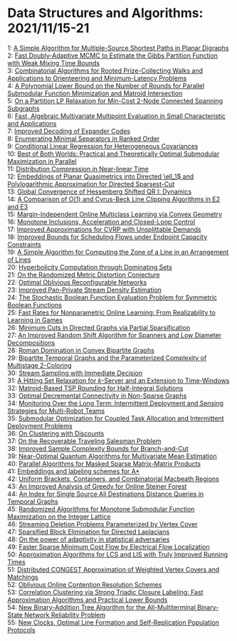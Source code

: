 # Data Structures and Algorithms: 2021/11/15-21  
1: [A Simple Algorithm for Multiple-Source Shortest Paths in Planar Digraphs](https://doi.org/10.48550/arXiv.2111.07360)  
2: [Fast Doubly-Adaptive MCMC to Estimate the Gibbs Partition Function with  Weak Mixing Time Bounds](https://doi.org/10.48550/arXiv.2111.07372)  
3: [Combinatorial Algorithms for Rooted Prize-Collecting Walks and  Applications to Orienteering and Minimum-Latency Problems](https://doi.org/10.48550/arXiv.2111.07414)  
4: [A Polynomial Lower Bound on the Number of Rounds for Parallel Submodular  Function Minimization and Matroid Intersection](https://doi.org/10.48550/arXiv.2111.07474)  
5: [On a Partition LP Relaxation for Min-Cost 2-Node Connected Spanning  Subgraphs](https://doi.org/10.48550/arXiv.2111.07481)  
6: [Fast, Algebraic Multivariate Multipoint Evaluation in Small  Characteristic and Applications](https://doi.org/10.48550/arXiv.2111.07572)  
7: [Improved Decoding of Expander Codes](https://doi.org/10.48550/arXiv.2111.07629)  
8: [Enumerating Minimal Separators in Ranked Order](https://doi.org/10.48550/arXiv.2111.07647)  
9: [Conditional Linear Regression for Heterogeneous Covariances](https://doi.org/10.48550/arXiv.2111.07834)  
10: [Best of Both Worlds: Practical and Theoretically Optimal Submodular  Maximization in Parallel](https://doi.org/10.48550/arXiv.2111.07917)  
11: [Distribution Compression in Near-linear Time](https://doi.org/10.48550/arXiv.2111.07941)  
12: [Embeddings of Planar Quasimetrics into Directed \ell_1$ and  Polylogarithmic Approximation for Directed Sparsest-Cut](https://doi.org/10.48550/arXiv.2111.07974)  
13: [Global Convergence of Hessenberg Shifted QR I: Dynamics](https://doi.org/10.48550/arXiv.2111.07976)  
14: [A Comparison of O(1) and Cyrus-Beck Line Clipping Algorithms in E2 and  E3](https://doi.org/10.48550/arXiv.2111.07987)  
15: [Margin-Independent Online Multiclass Learning via Convex Geometry](https://doi.org/10.48550/arXiv.2111.08057)  
16: [Monotone Inclusions, Acceleration and Closed-Loop Control](https://doi.org/10.48550/arXiv.2111.08093)  
17: [Improved Approximations for CVRP with Unsplittable Demands](https://doi.org/10.48550/arXiv.2111.08138)  
18: [Improved Bounds for Scheduling Flows under Endpoint Capacity Constraints](https://doi.org/10.48550/arXiv.2111.08148)  
19: [A Simple Algorithm for Computing the Zone of a Line in an Arrangement of  Lines](https://doi.org/10.48550/arXiv.2111.08238)  
20: [Hyperbolicity Computation through Dominating Sets](https://doi.org/10.48550/arXiv.2111.08520)  
21: [On the Randomized Metric Distortion Conjecture](https://doi.org/10.48550/arXiv.2111.08698)  
22: [Optimal Oblivious Reconfigurable Networks](https://doi.org/10.48550/arXiv.2111.08780)  
23: [Improved Pan-Private Stream Density Estimation](https://doi.org/10.48550/arXiv.2111.08784)  
24: [The Stochastic Boolean Function Evaluation Problem for Symmetric Boolean  Functions](https://doi.org/10.48550/arXiv.2111.08793)  
25: [Fast Rates for Nonparametric Online Learning: From Realizability to  Learning in Games](https://doi.org/10.48550/arXiv.2111.08911)  
26: [Minimum Cuts in Directed Graphs via Partial Sparsification](https://doi.org/10.48550/arXiv.2111.08959)  
27: [An Improved Random Shift Algorithm for Spanners and Low Diameter  Decompositions](https://doi.org/10.48550/arXiv.2111.08975)  
28: [Roman Domination in Convex Bipartite Graphs](https://doi.org/10.48550/arXiv.2111.09040)  
29: [Bipartite Temporal Graphs and the Parameterized Complexity of Multistage  2-Coloring](https://doi.org/10.48550/arXiv.2111.09049)  
30: [Stream Sampling with Immediate Decision](https://doi.org/10.48550/arXiv.2111.09309)  
31: [A Hitting Set Relaxation for $k$-Server and an Extension to Time-Windows](https://doi.org/10.48550/arXiv.2111.09255)  
32: [Matroid-Based TSP Rounding for Half-Integral Solutions](https://doi.org/10.48550/arXiv.2111.09290)  
33: [Optimal Decremental Connectivity in Non-Sparse Graphs](https://doi.org/10.48550/arXiv.2111.09376)  
34: [Monitoring Over the Long Term: Intermittent Deployment and Sensing  Strategies for Multi-Robot Teams](https://doi.org/10.48550/arXiv.2111.09386)  
35: [Submodular Optimization for Coupled Task Allocation and Intermittent  Deployment Problems](https://doi.org/10.48550/arXiv.2111.09387)  
36: [On Clustering with Discounts](https://doi.org/10.48550/arXiv.2111.09505)  
37: [On the Recoverable Traveling Salesman Problem](https://doi.org/10.48550/arXiv.2111.09691)  
38: [Improved Sample Complexity Bounds for Branch-and-Cut](https://doi.org/10.48550/arXiv.2111.11207)  
39: [Near-Optimal Quantum Algorithms for Multivariate Mean Estimation](https://doi.org/10.48550/arXiv.2111.09787)  
40: [Parallel Algorithms for Masked Sparse Matrix-Matrix Products](https://doi.org/10.48550/arXiv.2111.09947)  
41: [Embeddings and labeling schemes for A*](https://doi.org/10.48550/arXiv.2111.10041)  
42: [Uniform Brackets, Containers, and Combinatorial Macbeath Regions](https://doi.org/10.48550/arXiv.2111.10048)  
43: [An Improved Analysis of Greedy for Online Steiner Forest](https://doi.org/10.48550/arXiv.2111.10086)  
44: [An Index for Single Source All Destinations Distance Queries in Temporal  Graphs](https://doi.org/10.48550/arXiv.2111.10095)  
45: [Randomized Algorithms for Monotone Submodular Function Maximization on  the Integer Lattice](https://doi.org/10.48550/arXiv.2111.10175)  
46: [Streaming Deletion Problems Parameterized by Vertex Cover](https://doi.org/10.48550/arXiv.2111.10184)  
47: [Sparsified Block Elimination for Directed Laplacians](https://doi.org/10.48550/arXiv.2111.10257)  
48: [On the power of adaptivity in statistical adversaries](https://doi.org/10.48550/arXiv.2111.10352)  
49: [Faster Sparse Minimum Cost Flow by Electrical Flow Localization](https://doi.org/10.48550/arXiv.2111.10368)  
50: [Approximation Algorithms for LCS and LIS with Truly Improved Running  Times](https://doi.org/10.48550/arXiv.2111.10538)  
51: [Distributed CONGEST Approximation of Weighted Vertex Covers and  Matchings](https://doi.org/10.48550/arXiv.2111.10577)  
52: [Oblivious Online Contention Resolution Schemes](https://doi.org/10.48550/arXiv.2111.10607)  
53: [Correlation Clustering via Strong Triadic Closure Labeling: Fast  Approximation Algorithms and Practical Lower Bounds](https://doi.org/10.48550/arXiv.2111.10699)  
54: [New Binary-Addition Tree Algorithm for the All-Multiterminal  Binary-State Network Reliability Problem](https://doi.org/10.48550/arXiv.2111.10818)  
55: [New Clocks, Optimal Line Formation and Self-Replication Population  Protocols](https://doi.org/10.48550/arXiv.2111.10822)  